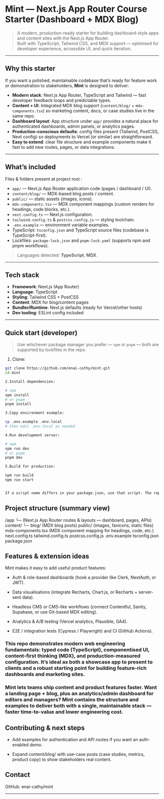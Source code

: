 # Mint — Next.js App Router Course Starter (Dashboard + MDX Blog)

> A modern, production-ready starter for building dashboard-style apps and content sites with the Next.js App Router.  
> Built with TypeScript, Tailwind CSS, and MDX support — optimised for developer experience, accessible UI, and quick iteration.

---

## Why this starter

If you want a polished, maintainable codebase that’s ready for feature work or demonstration to stakeholders, **Mint** is designed to deliver:

- **Modern stack**: Next.js App Router, TypeScript and Tailwind — fast developer feedback loops and predictable types.
- **Content + UI**: Integrated MDX blog support (`content/blog/` + `mdx-components.tsx`) so marketing content, docs, or case studies live in the same repo.
- **Dashboard layout**: App structure under `app/` provides a natural place for authenticated dashboards, admin panels, or analytics pages.
- **Production-conscious defaults**: config files present (Tailwind, PostCSS, Next config) so deployments to Vercel (or similar) are straightforward.
- **Easy to extend**: clear file structure and example components make it fast to add new routes, pages, or data integrations.

---

## What’s included 

Files & folders present at project root :

- `app/` — Next.js App Router application code (pages / dashboard / UI).
- `content/blog/` — MDX-based blog posts / content.
- `public/` — static assets (images, icons).
- `mdx-components.tsx` — MDX component mappings (custom renders for headings, code blocks, etc.).
- `next.config.ts` — Next.js configuration.
- `tailwind.config.ts` & `postcss.config.js` — styling toolchain.
- `.env.example` — environment variable examples.
- TypeScript: `tsconfig.json` and TypeScript source files (codebase is TypeScript-first).
- Lockfiles: `package-lock.json` and `pnpm-lock.yaml` (supports npm and pnpm workflows).

> Languages detected: **TypeScript**, **MDX**.

---

## Tech stack

- **Framework**: Next.js (App Router)
- **Language**: TypeScript
- **Styling**: Tailwind CSS + PostCSS
- **Content**: MDX for blog/content pages
- **Bundler/Runtime**: Next.js defaults (ready for Vercel/other hosts)
- **Dev tooling**: ESLint config included

---

## Quick start (developer)

> Use whichever package manager you prefer — `npm` or `pnpm` — both are supported by lockfiles in the repo.

1. Clone:
```bash
git clone https://github.com/enai-cathy/mint.git
cd mint

2.Install dependencies:

# npm
npm install
# or pnpm
pnpm install

3.Copy environment example:

cp .env.example .env.local
# then edit .env.local as needed

4.Run development server:

# npm
npm run dev
# or pnpm
pnpm dev

5.Build for production:

npm run build
npm run start


If a script name differs in your package.json, use that script. The repo includes the standard Next.js configuration files.
```

## Project structure (summary view)

/app
  └─ (Next.js App Router routes & layouts — dashboard, pages, APIs)
content/
  └─ blog/         (MDX blog posts)
public/            (images, favicons, static files)
mdx-components.tsx (MDX component mapping for headings, code, etc.)
next.config.ts
tailwind.config.ts
postcss.config.js
.env.example
tsconfig.json
package.json

## Features & extension ideas

Mint makes it easy to add useful product features:

- Auth & role-based dashboards (hook a provider like Clerk, NextAuth, or JWT).

- Data visualisations (integrate Recharts, Chart.js, or Recharts + server-sent data).

- Headless CMS or CMS-like workflows (connect Contentful, Sanity, Supabase, or use Git-based MDX editing).

- Analytics & A/B testing (Vercel analytics, Plausible, GA4).

- E2E / integration tests (Cypress / Playwright) and CI (GitHub Actions).



### This repo demonstrates modern web engineering fundamentals: typed code (TypeScript), componentised UI, content-first thinking (MDX), and production-measured configuration. It’s ideal as both a showcase app to present to clients and a robust starting point for building feature-rich dashboards and marketing sites.



### Mint lets teams ship content and product features faster. Want a landing page + blog, plus an analytics/admin dashboard for editors and managers? Mint contains the structure and examples to deliver both with a single, maintainable stack — faster time-to-value and lower engineering cost.

## Contributing & next steps

- Add examples for authentication and API routes if you want an auth-enabled demo.

- Expand content/blog/ with use-case posts (case studies, metrics, product copy) to show stakeholders real content.


## Contact

GitHub: enai-cathy/mint


---

